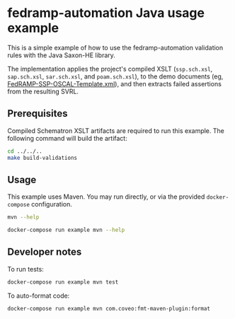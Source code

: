 # fedramp-automation Java usage example

This is a simple example of how to use the fedramp-automation validation rules with the Java Saxon-HE library.

The implementation applies the project's compiled XSLT (`ssp.sch.xsl`, `sap.sch.xsl`, `sar.sch.xsl`, and `poam.sch.xsl`), to the demo documents (eg, [FedRAMP-SSP-OSCAL-Template.xml](../../../dist/content/templates/ssp/xml/FedRAMP-SSP-OSCAL-Template.xml)), and then extracts failed assertions from the resulting SVRL.

## Prerequisites

Compiled Schematron XSLT artifacts are required to run this example. The following command will build the artifact:

```bash
cd ../../..
make build-validations
```

## Usage

This example uses Maven. You may run directly, or via the provided `docker-compose` configuration.

```bash
mvn --help
```

```bash
docker-compose run example mvn --help
```

## Developer notes

To run tests:

```bash
docker-compose run example mvn test
```

To auto-format code:

```bash
docker-compose run example mvn com.coveo:fmt-maven-plugin:format
```
